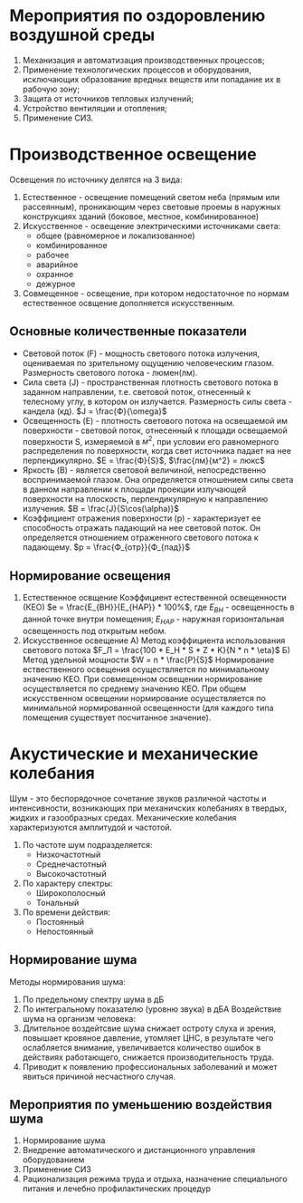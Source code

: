 # Мероприятия по оздоровлению воздушной среды
1. Механизация и автоматизация производственных процессов;
2. Применение технологических процессов и оборудования, исключающих образование вредных веществ или попадание их в рабочую зону;
3. Защита от источников тепловых излучений;
4. Устройство вентиляции и отопления;
5. Применение СИЗ.

# Производственное освещение
Освещения по источнику делятся на 3 вида:
1. Естественное - освещение помещений светом неба (прямым или рассеянным), проникающим через световые проемы в наружных конструкциях зданий (боковое, местное, комбинированное)
2. Искусственное - освещение электрическими источниками света:
   - общее (равномерное и локализованное)
   - комбинированное
   - рабочее
   - аварийное
   - охранное
   - дежурное
3. Совмещенное - освещение, при котором недостаточное по нормам естественное освщение дополняется искусственным.

## Основные количественные показатели
- Световой поток (F) - мощность светового потока излучения, оцениваемая по зрительному ощущению человеческим глазом. Размерность светового потока - люмен(лм).
- Сила света (J) - пространственная плотность светового потока в заданном направлении, т.е. световой поток, отнесенный к телесному углу, в котором он излучается. Размерность силы света - кандела (кд). $J = \frac{Ф}{\omega}$
- Освещенность (E) - плотность светового потока на освещаемой им поверхности - световой поток, отнесенный к площади освещаемой поверхности S, измеряемой в $м^2$, при условии его равномерного распределения по поверхности, когда свет источника падает на нее перпендикулярно. $E = \frac{Ф}{S}$,    $\frac{лм}{м^2} = люкс$
- Яркость (B) - является световой величиной, непосредственно воспринимаемой глазом. Она определяется отношением силы света в данном направлении к площади проекции излучающей поверхности на плоскость, перпендикулярную к направлению излучения. $B = \frac{J}{S\cos(\alpha)}$
- Коэффициент отражения поверхности (p) - характеризует ее способность отражать падающий на нее световой поток. Он определяется отношением отраженного светового потока к падающему. $p = \frac{Ф_{отр}}{Ф_{пад}}$

## Нормирование освещения
1. Естественное освщение
   Коэффициент естественной освещенности (КЕО) $e = \frac{E_{ВН}}{E_{НАР}} * 100%$, где $E_{ВН}$ - освещенность в данной точке внутри помещения; $E_{НАР}$ - наружная горизонтальная освещенность под открытым небом.
2. Искусственное освещение
   А) Метод коэффициента использования светового потока $F_Л = \frac{100 * E_Н * S * Z * K}{N * n * \eta}$
   Б) Метод удельной мощности $W = n * \frac{P}{S}$
Нормирование ествественного освещения осуществляется по минимальному значению КЕО. При совмещенном освещении нормирование осуществляется по среднему значению КЕО. При общем искусственном освещении нормирование осуществляется по минимальной нормированной освещенности (для каждого типа помещения существует посчитанное значение).

# Акустические и механические колебания
Шум - это беспорядочное сочетание звуков различной частоты и интенсивности, возникающих при механичских колебаниях в твердых, жидких и газообразных средах. Механические колебания характеризуются амплитудой и частотой.
1. По частоте шум подразделяется:
   - Низкочастотный
   - Среднечастотный
   - Высокочастотный
2. По характеру спектры:
   - Широкополосный
   - Тональный
3. По времени действия:
   - Постоянный
   - Непостоянный
## Нормирование шума
Методы нормирования шума:
1. По предельному спектру шума в дБ
2. По интегральному показателю (уровню звука) в дБА
Воздействие шума на организм человека:
1. Длительное воздейтсвие шума снижает остроту слуха и зрения, повышает кровяное давление, утомляет ЦНС, в результате чего ослабляется внимание, увеличивается количество ошибок в действиях работающего, снижается производительность труда.
2. Приводит к появлению профессиональных заболеваний и может явиться причиной несчастного случая.

## Мероприятия по уменьшению воздействия шума
1. Нормирование шума
2. Внедрение автоматического и дистанционного управления оборудованием
3. Применение СИЗ
4. Рационализация режима труда и отдыха, назначение специального питания и лечебно профилактических процедур
